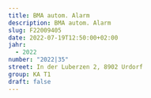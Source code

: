 ```yaml
---
title: BMA autom. Alarm
description: BMA autom. Alarm
slug: F22009405
date: 2022-07-19T12:50:00+02:00
jahr:
  - 2022
number: "2022|35"
street: In der Luberzen 2, 8902 Urdorf
group: KA T1
draft: false
---
```

